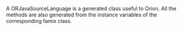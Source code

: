 A ORJavaSourceLanguage is a generated class useful to Orion. All the methods are also generated from the instance variables of the corresponding famix class.